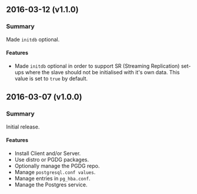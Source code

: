 ## 2016-03-12 (v1.1.0)
### Summary
Made `initdb` optional.

#### Features
- Made `initdb` optional in order to support SR (Streaming Replication) set-ups where the slave should not be initialised with it's own data. This value is set to `true` by default.

## 2016-03-07 (v1.0.0)
### Summary
Initial release.

#### Features
- Install Client and/or Server.
- Use distro or PGDG packages.
- Optionally manage the PGDG repo.
- Manage `postgresql.conf values`.
- Manage entries in `pg_hba.conf`.
- Manage the Postgres service.
